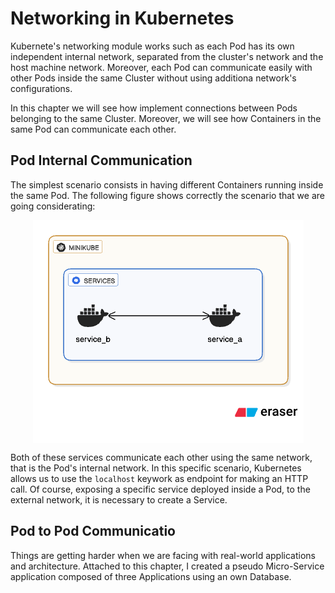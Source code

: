 # Networking in Kubernetes

Kubernete's networking module works such as each Pod has its own independent internal network, separated from the cluster's network and the host machine network. Moreover, each Pod can communicate easily with other Pods inside the same Cluster without using additiona network's configurations. 

In this chapter we will see how implement connections between Pods belonging to the same Cluster. Moreover, we will see how Containers in the same Pod can communicate each other.

## Pod Internal Communication
The simplest scenario consists in having different Containers running inside the same Pod. The following figure shows correctly the scenario that we are going considerating:

<div style="width: 100%; display: flex; justify-content: center; margin: 1em 0em">
    <img style="max-width: 500px" src="../assets/8. Kubernetes Networking/internal-pod-communication.png" alt="Internal Pod Communication"/>
</div>

Both of these services communicate each other using the same network, that is the Pod's internal network. In this specific scenario, Kubernetes allows us to use the `localhost` keywork as endpoint for making an HTTP call. Of course, exposing a specific service deployed inside a Pod, to the external network, it is necessary to create a Service.

## Pod to Pod Communicatio
Things are getting harder when we are facing with real-world applications and architecture. Attached to this chapter, I created a pseudo Micro-Service application composed of three Applications using an own Database. 





